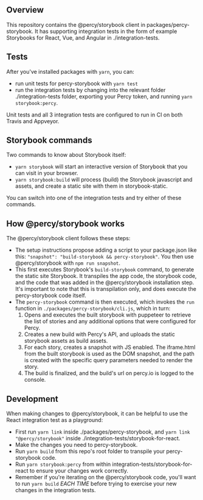 ## Overview
This repository contains the @percy/storybook client in packages/percy-storybook.  It has supporting integration tests in the form of example Storybooks for React, Vue, and Angular in ./integration-tests.

## Tests
After you've installed packages with `yarn`, you can:
* run unit tests for percy-storybook with `yarn test`
* run the integration tests by changing into the relevant folder ./integration-tests folder, exporting your Percy token, and running `yarn storybook:percy`.

Unit tests and all 3 integration tests are configured to run in CI on both Travis and Appveyor.

## Storybook commands
Two commands to know about Storybook itself:
* `yarn storybook` will start an interactive version of Storybook that you can visit in your browser.
* `yarn storybook:build` will process (build) the Storybook javascript and assets, and create a static site with them in storybook-static.

You can switch into one of the integration tests and try either of these commands.


## How @percy/storybook works
The @percy/storybook client follows these steps:

- The setup instructions propose adding a script to your package.json like this: `"snapshot": "build-storybook && percy-storybook"`.  You then use @percy/storybook with `npm run snapshot`.
- This first executes Storybook's `build-storybook` command, to generate the static site Storybook.  It transpiles the app code, the storybook code, and the code that was added in the @percy/storybook installation step.  It's important to note that this is transpilation only, and does execute the percy-storybook code itself.
- The `percy-storybook` command is then executed, which invokes the `run` function in `./packages/percy-storybook/cli.js`, which in turn:
    1. Opens and executes the built storybook with puppeteer to retrieve the list of stories and any additional options that were configured for Percy.
    1. Creates a new build with Percy's API, and uploads the static storybook assets as build assets.
    1. For each story, creates a snapshot with JS enabled. The iframe.html from the built storybook is used as the DOM snapshot, and the path is created with the specific query parameters needed to render the story.
    1. The build is finalized, and the build's url on percy.io is logged to the console.


## Development
When making changes to @percy/storybook, it can be helpful to use the React integration test as a playground:

- First run `yarn link` inside ./packages/percy-storybook, and `yarn link "@percy/storybook"` inside ./integration-tests/storybook-for-react.
- Make the changes you need to percy-storybook.
- Run `yarn build` from this repo's root folder to transpile your percy-storybook code.
- Run `yarn storybook:percy` from within integration-tests/storybook-for-react to ensure your changes work correctly.
- Remember if you're iterating on the @percy/storybook code, you'll want to run `yarn build` *EACH TIME* before trying to exercise your new changes in the integration tests.
